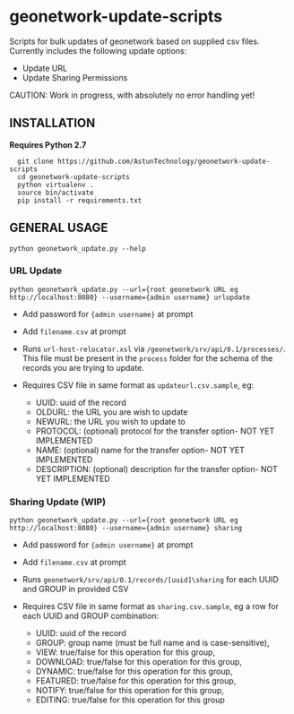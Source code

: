 # geonetwork-update-scripts

Scripts for bulk updates of geonetwork based on supplied csv files. Currently includes the following update options:

* Update URL
* Update Sharing Permissions

CAUTION: Work in progress, with absolutely no error handling yet!

## INSTALLATION

**Requires Python 2.7**

```
  git clone https://github.com/AstunTechnology/geonetwork-update-scripts
  cd geonetwork-update-scripts
  python virtualenv .
  source bin/activate
  pip install -r requirements.txt
  ```

## GENERAL USAGE

`python geonetwork_update.py --help`

### URL Update

`python geonetwork_update.py --url={root geonetwork URL eg http://localhost:8080} --username={admin username} urlupdate`
* Add password for `{admin username}` at prompt
* Add `filename.csv` at prompt

* Runs `url-host-relocator.xsl` via `/geonetwork/srv/api/0.1/processes/`. This file must be present in the `process` folder for the schema of the records you are trying to update.
* Requires CSV file in same format as `updateurl.csv.sample`, eg:
  * UUID: uuid of the record
  * OLDURL: the URL you are wish to update
  * NEWURL: the URL you wish to update to
  * PROTOCOL: (optional) protocol for the transfer option- NOT YET IMPLEMENTED
  * NAME: (optional) name for the transfer option- NOT YET IMPLEMENTED
  * DESCRIPTION: (optional) description for the transfer option- NOT YET IMPLEMENTED

### Sharing Update (WIP)

`python geonetwork_update.py --url={root geonetwork URL eg http://localhost:8080} --username={admin username} sharing`
* Add password for `{admin username}` at prompt
* Add `filename.csv` at prompt

* Runs `geonetwork/srv/api/0.1/records/[uuid]\sharing` for each UUID and GROUP in provided CSV
* Requires CSV file in same format as `sharing.csv.sample`, eg a row for each UUID and GROUP combination:
  * UUID: uuid of the record
  * GROUP: group name (must be full name and is case-sensitive),
  * VIEW: true/false for this operation for this group,
  * DOWNLOAD: true/false for this operation for this group,
  * DYNAMIC: true/false for this operation for this group,
  * FEATURED: true/false for this operation for this group,
  * NOTIFY: true/false for this operation for this group,
  * EDITING: true/false for this operation for this group



